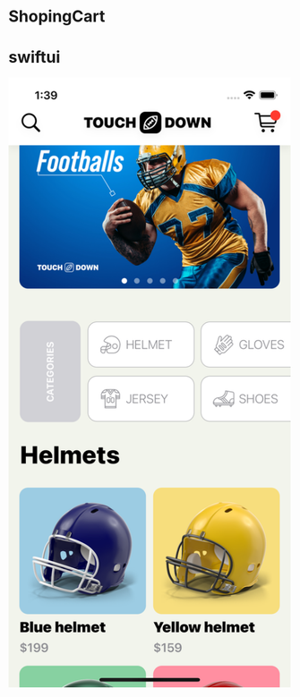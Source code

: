 # ShopingCart 
# swiftui
<img width="706" alt="1" src="Simulator Screen Shot - iPhone 12 - 2023-11-23 at 13.39.34.png">

